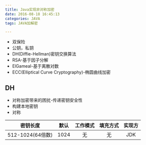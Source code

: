 ```yaml
---
title: Java实现非对称加密 
date: 2016-08-18 16:45:13
categories: JAVA
tags: JAVA加解密

---
```


- 双保险
- 公钥，私钥
- DH(Diffie-Hellman)密钥交换算法
- RSA-基于因子分解
- ElGameal-基于离散对数
- ECC(Elliptical Curve Cryptography)-椭圆曲线加密


## DH
- 对称加密带来的困扰-传递密钥安全性
- 构建本地密钥
- 对称

| 密钥长度 | 默认 | 工作模式 | 填充方式 | 实现方 |
|:-------:|:---:|:--------:|:--------:|:-----:|
| 512-1024(64倍数) | 1024    | 无 | 无 | JDK |

